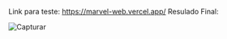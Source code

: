 Link para teste: https://marvel-web.vercel.app/
Resulado Final: 

![Capturar](https://user-images.githubusercontent.com/48888681/105537556-da477080-5cd0-11eb-8893-725fed0ffd37.PNG)
